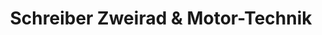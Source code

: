 ---
title: "Schreiber Zweirad & Motor-Technik"
url: /mannheim/schreiber-zweirad-und-motor-technik/
shop: Fahrrad
---